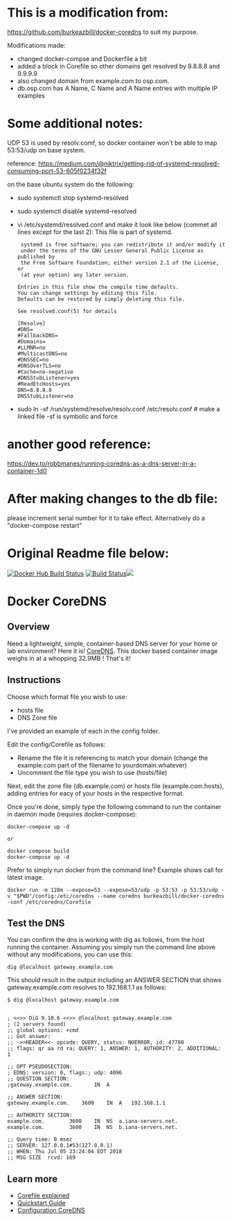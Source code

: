 #  This is a modification from:
https://github.com/burkeazbill/docker-coredns to suit my purpose.

Modifications made:
- changed docker-compse and Dockerfile a bit
- added a block in Corefile so other domains get resolved by 8.8.8.8 and 9.9.9.9
- also changed domain from example.com to osp.com.  
- db.osp.com has A Name, C Name and A Name entries with multiple IP examples

# Some additional notes:
UDP 53  is used by resolv.comf, so docker container won't be able to map 53:53/udp on base system.

reference: https://medium.com/@niktrix/getting-rid-of-systemd-resolved-consuming-port-53-605f0234f32f

on the base ubuntu system do the following:
- sudo systemctl stop systemd-resolved
- sudo systemctl disable systemd-resolved
- vi /etc/systemd/resolved.conf and make it look like below (commet all lines except for the last 2):
       This file is part of systemd.
     
       systemd is free software; you can redistribute it and/or modify it
       under the terms of the GNU Lesser General Public License as published by
       the Free Software Foundation; either version 2.1 of the License, or
       (at your option) any later version.
     
      Entries in this file show the compile time defaults.
      You can change settings by editing this file.
      Defaults can be restored by simply deleting this file.
     
      See resolved.conf(5) for details
     ```plain
     [Resolve]
     #DNS=
     #FallbackDNS=
     #Domains=
     #LLMNR=no
     #MulticastDNS=no
     #DNSSEC=no
     #DNSOverTLS=no
     #Cache=no-negative
     #DNSStubListener=yes
     #ReadEtcHosts=yes
     DNS=8.8.8.8
     DNSStubListener=no
    ```
- sudo ln -sf /run/systemd/resolve/resolv.conf /etc/resolv.conf       # make a linked file       -sf is symbolic and force
#  another good reference: 
   https://dev.to/robbmanes/running-coredns-as-a-dns-server-in-a-container-1d0
   
# After making changes to the db file:
please increment serial number for it to take effect.  Alternatively do a "docker-compose restart"   


#  Original Readme file below:

[![Docker Hub Build Status](https://img.shields.io/docker/build/burkeazbill/docker-coredns)](https://hub.docker.com/r/burkeazbill/docker-coredns) [![Build Status](https://travis-ci.org/burkeazbill/docker-coredns.svg?branch=master)](https://travis-ci.org/burkeazbill/docker-coredns)[![](https://images.microbadger.com/badges/image/burkeazbill/docker-coredns.svg)](https://microbadger.com/images/burkeazbill/docker-coredns "Get your own image badge on microbadger.com")

# Docker CoreDNS

## Overview

Need a lightweight, simple, container-based DNS server for your home or lab environment? Here it is! [CoreDNS](http://www.coredns.io). This docker based container image weighs in at a whopping 32.9MB ! That's it!

## Instructions

Choose which format file you wish to use:

- hosts file
- DNS Zone file

I've provided an example of each in the config folder.

Edit the config/Corefile as follows:

- Rename the file it is referencing to match your domain (change the example.com part of the filename to yourdomain.whatever)
- Uncomment the file type you wish to use (hosts/file)

Next, edit the zone file (db.example.com) or hosts file (example.com.hosts), adding entries for eacy of your hosts in the respective format.

Once you're done, simply type the following command to run the container in daemon mode (requires docker-compose):

```plain
docker-compose up -d

or 

docker compose build
docker-compose up -d
```

Prefer to simply run docker from the command line? Example shows call for latest image. 

```plain
docker run -m 128m --expose=53 --expose=53/udp -p 53:53 -p 53:53/udp -v "$PWD"/config:/etc/coredns --name coredns burkeazbill/docker-coredns -conf /etc/coredns/Corefile
```

## Test the DNS

You can confirm the dns is working with dig as follows, from the host running the container. Assuming you simply run the command line above without any modifications, you can use this:

```plain
dig @localhost gateway.example.com
```

This should result in the output including an ANSWER SECTION that shows gateway.example.com resolves to 192.168.1.1 as follows:

```plain
$ dig @localhost gateway.example.com


; <<>> DiG 9.10.6 <<>> @localhost gateway.example.com
; (2 servers found)
;; global options: +cmd
;; Got answer:
;; ->>HEADER<<- opcode: QUERY, status: NOERROR, id: 47780
;; flags: qr aa rd ra; QUERY: 1, ANSWER: 1, AUTHORITY: 2, ADDITIONAL: 1

;; OPT PSEUDOSECTION:
; EDNS: version: 0, flags:; udp: 4096
;; QUESTION SECTION:
;gateway.example.com.		IN	A

;; ANSWER SECTION:
gateway.example.com.	3600	IN	A	192.168.1.1

;; AUTHORITY SECTION:
example.com.		3600	IN	NS	a.iana-servers.net.
example.com.		3600	IN	NS	b.iana-servers.net.

;; Query time: 0 msec
;; SERVER: 127.0.0.1#53(127.0.0.1)
;; WHEN: Thu Jul 05 23:24:04 EDT 2018
;; MSG SIZE  rcvd: 169
```


## Learn more

- [Corefile explained](https://coredns.io/2017/07/23/corefile-explained/)
- [Quickstart Guide](https://coredns.io/2017/07/24/quick-start/)
- [Configuration CoreDNS](https://www.alibabacloud.com/help/en/container-service-for-kubernetes/latest/configure-coredns)
